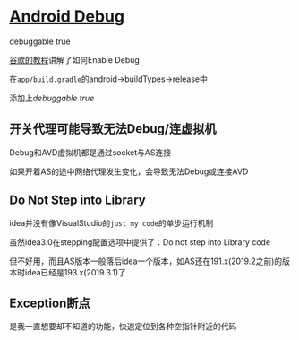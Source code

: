 # [Android Debug](/2019/12_2/android_debug.md)

<i class="fa fa-hashtag"></i>
debuggable true

[谷歌的教程](https://developer.android.com/studio/debug)讲解了如何Enable Debug

在`app/build.gradle`的android->buildTypes->release中

添加上<var class="mark">debuggable true</var>

## 开关代理可能导致无法Debug/连虚拟机

Debug和AVD虚拟机都是通过socket与AS连接

如果开着AS的途中网络代理发生变化，会导致无法Debug或连接AVD

## Do Not Step into Library

idea并没有像VisualStudio的`just my code`的单步运行机制

虽然idea3.0在stepping配置选项中提供了：Do not step into Library code

但不好用，而且AS版本一般落后idea一个版本，如AS还在191.x(2019.2之前)的版本时idea已经是193.x(2019.3.1)了

## Exception断点

是我一直想要却不知道的功能，快速定位到各种空指针附近的代码  
